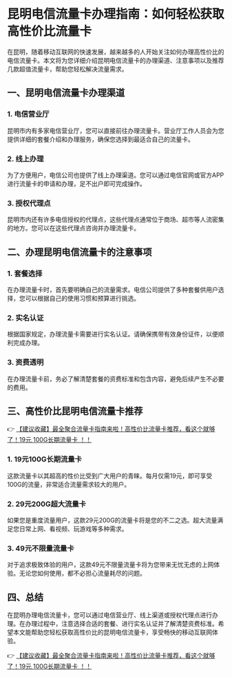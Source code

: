 # 昆明电信流量卡办理指南：如何轻松获取高性价比流量卡

在昆明，随着移动互联网的快速发展，越来越多的人开始关注如何办理高性价比的电信流量卡。本文将为您详细介绍昆明电信流量卡的办理渠道、注意事项以及推荐几款超值流量卡，帮助您轻松解决流量需求。

## 一、昆明电信流量卡办理渠道

### 1. 电信营业厅
昆明市内有多家电信营业厅，您可以直接前往办理流量卡。营业厅工作人员会为您提供详细的套餐介绍和办理服务，确保您选择到最适合自己的流量卡。

### 2. 线上办理
为了方便用户，电信公司也提供了线上办理渠道。您可以通过电信官网或官方APP进行流量卡的申请和办理，足不出户即可完成操作。

### 3. 授权代理点
昆明市内还有许多电信授权的代理点，这些代理点通常位于商场、超市等人流密集的地方。您可以在这些代理点咨询并办理流量卡。

## 二、办理昆明电信流量卡的注意事项

### 1. 套餐选择
在办理流量卡时，首先要明确自己的流量需求。电信公司提供了多种套餐供用户选择，您可以根据自己的使用习惯和预算进行挑选。

### 2. 实名认证
根据国家规定，办理流量卡需要进行实名认证。请确保携带有效身份证件，以便顺利完成办理。

### 3. 资费透明
在办理流量卡前，务必了解清楚套餐的资费标准和包含内容，避免后续产生不必要的费用。

## 三、高性价比昆明电信流量卡推荐

👉 [【建议收藏】最全聚合流量卡指南来啦！高性价比流量卡推荐，看这个就够了！19元 100G长期流量卡 ！！](https://bit.ly/Liuliangka)

### 1. 19元100G长期流量卡
这款流量卡以其超高的性价比受到广大用户的青睐。每月仅需19元，即可享受100G的流量，非常适合流量需求较大的用户。

### 2. 29元200G超大流量卡
如果您是重度流量用户，这款29元200G的流量卡将是您的不二之选。超大流量满足您日常上网、看视频、玩游戏等多种需求。

### 3. 49元不限量流量卡
对于追求极致体验的用户，这款49元不限量流量卡将为您带来无忧无虑的上网体验。无论您如何使用，都不必担心流量耗尽的问题。

## 四、总结

在昆明办理电信流量卡，您可以通过电信营业厅、线上渠道或授权代理点进行办理。在办理过程中，注意选择合适的套餐、进行实名认证并了解清楚资费标准。希望本文能帮助您轻松获取高性价比的昆明电信流量卡，享受畅快的移动互联网体验。

👉 [【建议收藏】最全聚合流量卡指南来啦！高性价比流量卡推荐，看这个就够了！19元 100G长期流量卡 ！！](https://bit.ly/Liuliangka)